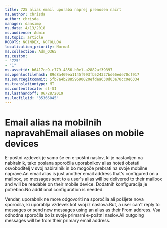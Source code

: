 ```yaml
---
title: 725 alias email uporaba naprej prenosen načrt
ms.author: chrisda
author: chrisda
manager: dansimp
ms.date: 4/13/2018
ms.audience: Admin
ms.topic: article
ROBOTS: NOINDEX, NOFOLLOW
localization_priority: Normal
ms.collection: Adm_O365
ms.custom:
- "725"
- "1"
ms.assetid: b6417cc9-c779-4856-b0e1-a2882af39397
ms.openlocfilehash: 89d8a469ea1145f993fb524327bd66ede70cf917
ms.sourcegitcommit: 5fb7a4b28859690020efdea630d03e70cc0e6334
ms.translationtype: MT
ms.contentlocale: sl-SI
ms.lasthandoff: 06/28/2019
ms.locfileid: "35366045"
---
```

# <a name="email-aliases-on-mobile-devices"></a><span data-ttu-id="81e49-102">Email alias na mobilnih napravah</span><span class="sxs-lookup"><span data-stu-id="81e49-102">Email aliases on mobile devices</span></span>

<span data-ttu-id="81e49-103">E-poštni vzdevek je samo še en e-poštni naslov, ki je nastavljen na nabiralnik, tako poslana sporočila uporabnikov alias hoteti obstati osvoboditelj v svoj nabiralnik in bo mogoče prebrati na svoje mobilne naprave.</span><span class="sxs-lookup"><span data-stu-id="81e49-103">An email alias is just another email address that's configured on a mailbox, so messages sent to a user's alias will be delivered to their mailbox and will be readable on their mobile device.</span></span> <span data-ttu-id="81e49-104">Dodatnih konfiguracija je potrebno.</span><span class="sxs-lookup"><span data-stu-id="81e49-104">No additional configuration is needed.</span></span>

<span data-ttu-id="81e49-105">Vendar, uporabnik ne more odgovoriti na sporočila ali pošljete nova sporočila, ki uporablja vzdevek kot svoj iz naslova.</span><span class="sxs-lookup"><span data-stu-id="81e49-105">But, a user can't reply to messages or send new messages using an alias as their From address.</span></span> <span data-ttu-id="81e49-106">Vsa odhodna sporočila bo iz svoje primarni e-poštni naslov.</span><span class="sxs-lookup"><span data-stu-id="81e49-106">All outgoing messages will be from their primary email address.</span></span>
